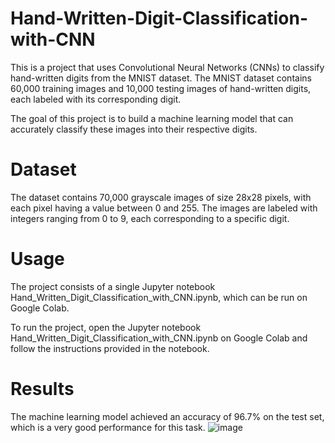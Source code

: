 # Hand-Written-Digit-Classification-with-CNN
This is a project that uses Convolutional Neural Networks (CNNs) to classify hand-written digits from the MNIST dataset. The MNIST dataset contains 60,000 training images and 10,000 testing images of hand-written digits, each labeled with its corresponding digit.

The goal of this project is to build a machine learning model that can accurately classify these images into their respective digits.

# Dataset
The dataset contains 70,000 grayscale images of size 28x28 pixels, with each pixel having a value between 0 and 255. The images are labeled with integers ranging from 0 to 9, each corresponding to a specific digit.

# Usage
The project consists of a single Jupyter notebook Hand_Written_Digit_Classification_with_CNN.ipynb, which can be run on Google Colab.

To run the project, open the Jupyter notebook Hand_Written_Digit_Classification_with_CNN.ipynb on Google Colab and follow the instructions provided in the notebook.

# Results
The machine learning model achieved an accuracy of 96.7% on the test set, which is a very good performance for this task.
![image](https://user-images.githubusercontent.com/99945815/232199143-2b85147a-bb4f-4eeb-95b1-6bc4d7447705.png)

